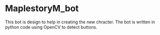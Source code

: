 # MaplestoryM_bot
This bot is design to help in creating the new chracter. The bot is written in python code using OpenCV to detect buttons. 
